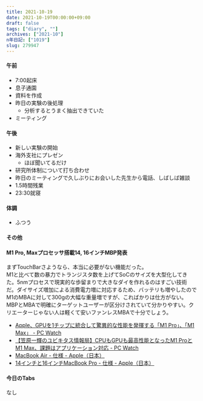 ```yaml
---
title: 2021-10-19
date: 2021-10-19T00:00:00+09:00
draft: false
tags: ["diary", ""]
archives: ["2021-10"]
n年日記: ["1019"]
slug: 279947
---
```

#### 午前
- 7:00起床
- 息子通園
- 資料を作成
- 昨日の実験の後処理
  - 分析するとうまく抽出できていた
- ミーティング
#### 午後
- 新しい実験の開始
- 海外支社にプレゼン
  - ほぼ聞いてるだけ
- 研究所体制について打ち合わせ
- 昨日のミーティングで久しぶりにお会いした先生から電話、しばしば雑談
- 1.5時間残業
- 23:30就寝
#### 体調
- ふつう
#### その他
#### M1 Pro, Maxプロセッサ搭載14, 16インチMBP発表
まずTouchBarさようなら、本当に必要がない機能だった。  
M1と比べて数の暴力でトランジスタ数を上げてSoCのサイズを大型化してきた。5nmプロセスで現実的な歩留まりで大きなダイを作れるのはすごい技術だ。ダイサイズ増加による消費電力増に対応するため、バッテリも増やしたのでM1のMBAに対して300gの大幅な重量増ですが、こればかりは仕方がない。MBPとMBAで明確にターゲットユーザーが区分けされていて分かりやすい。クリエーターじゃない人は軽くて安いファンレスMBAで十分でしょう。
- [Apple、GPUを1チップに統合して驚異的な性能を発揮する「M1 Pro」、「M1 Max」 - PC Watch](https://pc.watch.impress.co.jp/docs/news/1359413.html)
- [【笠原一輝のユビキタス情報局】CPUもGPUも最高性能となったM1 ProとM1 Max、課題はアプリケーション対応 - PC Watch](https://pc.watch.impress.co.jp/docs/column/ubiq/1359506.html)
- [MacBook Air - 仕様 - Apple（日本）](https://www.apple.com/jp/macbook-air/specs/)
- [14インチと16インチMacBook Pro - 仕様 - Apple（日本）](https://www.apple.com/jp/macbook-pro-14-and-16/specs/)
#### 今日のTabs
なし